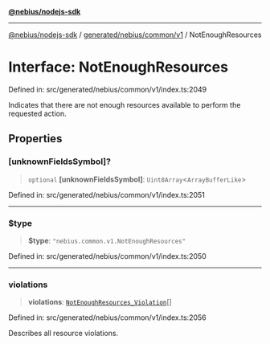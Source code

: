 [**@nebius/nodejs-sdk**](../../../../../README.md)

---

[@nebius/nodejs-sdk](../../../../../README.md) / [generated/nebius/common/v1](../README.md) / NotEnoughResources

# Interface: NotEnoughResources

Defined in: src/generated/nebius/common/v1/index.ts:2049

Indicates that there are not enough resources available to perform the requested action.

## Properties

### \[unknownFieldsSymbol\]?

> `optional` **\[unknownFieldsSymbol\]**: `Uint8Array`\<`ArrayBufferLike`\>

Defined in: src/generated/nebius/common/v1/index.ts:2051

---

### $type

> **$type**: `"nebius.common.v1.NotEnoughResources"`

Defined in: src/generated/nebius/common/v1/index.ts:2050

---

### violations

> **violations**: [`NotEnoughResources_Violation`](NotEnoughResources_Violation.md)[]

Defined in: src/generated/nebius/common/v1/index.ts:2056

Describes all resource violations.
